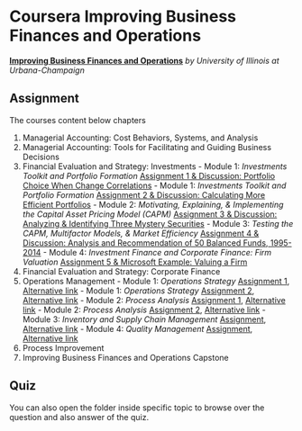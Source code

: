 # Coursera Improving Business Finances and Operations

[**Improving Business Finances and Operations**](https://www.coursera.org/specializations/business-operations?utm_medium=email&utm_source=other&utm_campaign=opencourse.welcome.managerial-accounting.~opencourse.welcome.rBUgmfTTEeSccCIAC3lSsg.) *by University of Illinois at Urbana-Champaign*

## Assignment

  The courses content below chapters

  1. Managerial Accounting: Cost Behaviors, Systems, and Analysis
  2. Managerial Accounting: Tools for Facilitating and Guiding Business Decisions
  3. Financial Evaluation and Strategy: Investments
    - Module 1: *Investments Toolkit and Portfolio Formation* [Assignment 1 & Discussion: Portfolio Choice When Change Correlations]()
    - Module 1: *Investments Toolkit and Portfolio Formation* [Assignment 2 & Discussion: Calculating More Efficient Portfolios]()
    - Module 2: *Motivating, Explaining, & Implementing the Capital Asset Pricing Model (CAPM)* [Assignment 3 & Discussion: Analyzing & Identifying Three Mystery Securities]()
    - Module 3: *Testing the CAPM, Multifactor Models, & Market Efficiency* [Assignment 4 & Discussion: Analysis and Recommendation of 50 Balanced Funds, 1995-2014]()
    - Module 4: *Investment Finance and Corporate Finance: Firm Valuation* [Assignment 5 & Microsoft Example: Valuing a Firm]()
  4. Financial Evaluation and Strategy: Corporate Finance
  5. Operations Management
    - Module 1: *Operations Strategy* [Assignment 1](http://rpubs.com/englianhu/operational-management-module1-assignment1), [Alternative link](http://englianhu.github.io/2016/06/operations%20management/Module-01-Assignment-01.html)
    - Module 1: *Operations Strategy* [Assignment 2](http://rpubs.com/englianhu/187414), [Alternative link](http://englianhu.github.io/2016/06/operations%20management/Module-01-Assignment-02.html)
    - Module 2: *Process Analysis* [Assignment 1](http://rpubs.com/englianhu/187416), [Alternative link](http://englianhu.github.io/2016/06/operations%20management/Module-02-Assignment-01.html)
    - Module 2: *Process Analysis* [Assignment 2](http://rpubs.com/englianhu/187642), [Alternative link](http://englianhu.github.io/2016/06/operations%20management/Module-02-Assignment-02.html)
    - Module 3: *Inventory and Supply Chain Management* [Assignment](http://rpubs.com/englianhu/188394), [Alternative link](http://englianhu.github.io/2016/06/operations%20management/Module-03-Assignment.html)
    - Module 4: *Quality Management* [Assignment](http://rpubs.com/englianhu/188858), [Alternative link](http://englianhu.github.io/2016/06/operations%20management/Module-04-Assignment.html)
  6. Process Improvement
  7. Improving Business Finances and Operations Capstone

## Quiz

  You can also open the folder inside specific topic to browse over the question and also answer of the quiz.

